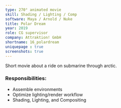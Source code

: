 ```yaml
---
type: 270° animated movie
skill: Shading / Lighting / Comp
software: Maya / Arnold / Nuke
title: Polar Dream
year: 2019
role: CG supervisor
company: Attraktion! GmbH
shortname: 16_polardream
uniquepage : true 
screenshots: true
---
```


Short movie about a ride on submarine through arctic. 
<h3>Responsibilities: </h3>
 <ul>
  <li>Assemble environments</li>
  <li>Optimize lighting/render workflow</li>
  <li>Shading, Lighting, and Compositing</li>
</ul> 
